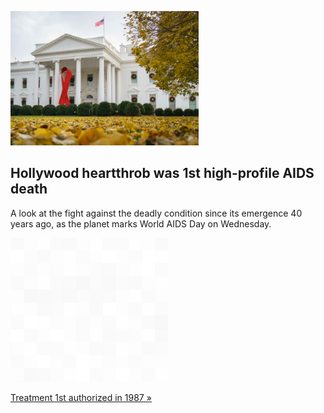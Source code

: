 
![Hollywood heartthrob was 1st high-profile AIDS death](./20211201115842.png)
## Hollywood heartthrob was 1st high-profile AIDS death

A look at the fight against the deadly condition since its emergence 40 years ago, as the planet marks World AIDS Day on Wednesday.

![pic](../square_bg.png)

[Treatment 1st authorized in 1987 »](https://www.yahoo.com/news/aids-timeline-four-decades-still-112235850.html)
